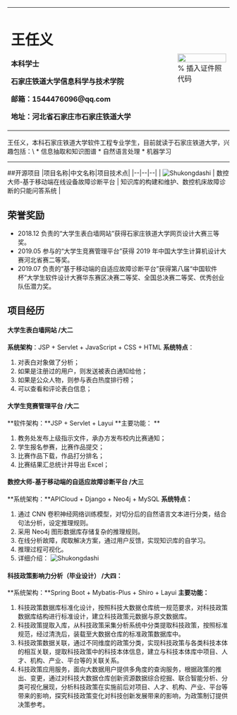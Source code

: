 <table border="0">
  <tr>
    <td width="75%">
      <h1>王任义</h1>
      <p><b>本科学士</b></p>
      <p><b>石家庄铁道大学信息科学与技术学院</b></p>
      <p><b>邮箱：1544476096@qq.com</b></p>
      <p><b>地址：河北省石家庄市石家庄铁道大学</b></p>
    </td>
    <td width="25%">
      <img src="/zhengjianzhao.jpg" width="100%">      % 插入证件照代码
    </td>
  </tr>
</table>
王任义，本科石家庄铁道大学软件工程专业学生，目前就读于石家庄铁道大学，兴趣包括：\
* 信息抽取和知识图谱
* 自然语言处理
* 机器学习

---
##开源项目
|项目名称|中文名称|项目技术点|
|--|--|--|
| ![Shukongdashi](https://github.com/wangrenyisme/Shukongdashi) | 数控大师-基于移动端在线设备故障诊断平台 | 知识库的构建和维护、数控机床故障诊断的只能问答系统 |

## 荣誉奖励
* 2018.12 负责的“大学生表白墙网站”获得石家庄铁道大学网页设计大赛三等奖。 
* 2019.05 参与的“大学生竞赛管理平台”获得 2019 年中国大学生计算机设计大赛河北省赛二等奖。 
* 2019.07 负责的“基于移动端的自适应故障诊断平台”获得第八届“中国软件杯”大学生软件设计大赛华东赛区决赛二等奖、全国总决赛二等奖、优秀创业队伍潜力奖。
## 项目经历
#### 大学生表白墙网站 /大二 
**系统架构**：JSP + Servlet + JavaScript + CSS + HTML 
**系统特点**： 
  1. 对表白对象做了分析； 
  2. 如果是注册过的用户，则发送被表白通知给他； 
  3. 如果是公众人物，则参与表白热度排行榜； 
  4. 可以查看和评论表白信息； 
#### 大学生竞赛管理平台 /大二 
**软件架构：**JSP + Servlet + Layui 
**主要功能： ** 
  1. 教务处发布上级指示文件，承办方发布校内比赛通知； 
  2. 学生报名参赛，比赛作品提交； 
  3. 比赛作品下载，作品打分排名； 
  4. 比赛结果汇总统计并导出 Excel； 
#### 数控大师-基于移动端的自适应故障诊断平台 /大三 
**系统架构：**APICloud + Django + Neo4j + MySQL 
**系统特点：** 
1. 通过 CNN 卷积神经网络训练模型，对切分后的自然语言文本进行分类，结合句法分析，设定推理规则。 
2. 采用 Neo4j 图形数据库存储复杂的推理规则。 
3. 在线分析故障，爬取解决方案，通过用户反馈，实现知识库的自学习。 
4. 推理过程可视化。 
5. 详细介绍： ![Shukongdashi](https://github.com/wangrenyisme/Shukongdashi)
#### 科技政策影响力分析（毕业设计） /大四： 
**系统架构：**Spring Boot + Mybatis-Plus + Shiro + Layui 
**主要功能：**
  1. 科技政策数据库标准化设计，按照科技大数据仓库统一规范要求，对科技政策数据库结构进行标准设计，建立科技政策元数据与原文数据库。
  2. 科技政策提取入库，从科技政策采集分析系统中分类提取科技政策，按照标准规范，经过清洗后，装载至大数据仓库的标准政策数据库中。
  3. 科技政策数据关联，通过不同维度的政策分类，实现科技政策与各类科技本体的相互关联，提取科技政策中的科技本体信息，建立与科技本体库中项目、人才、机构、产业、平台等的关联关系。
  4. 科技政策应用服务，面向大数据用户提供多角度的查询服务，根据政策的推出、变更，通过对科技大数据仓库创新资源数据综合挖掘、联合智能分析、分类可视化展现，分析科技政策在实施前后对项目、人才、机构、产业、平台等带来的影响，探究科技政策变化对科技创新发展带来的影响，为政策制订提供决策参考。
